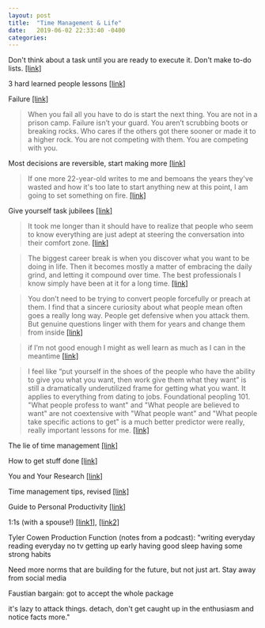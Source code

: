 ```yaml
---
layout: post
title:  "Time Management & Life"
date:   2019-06-02 22:33:40 -0400
categories:
---
```


Don't think about a task until you are ready to execute it. Don't make to-do lists. [[link]](https://dcgross.com/improvising-for-productivity/)

3 hard learned people lessons [[link]](https://alearningaday.blog/2020/01/11/3-hard-learned-people-lessons/)

Failure [[link]](https://itsonlychemo.wordpress.com/2019/05/02/failure/)
> When you fail all you have to do is start the next thing. You are not in a prison camp. Failure isn’t your guard. You aren’t scrubbing boots or breaking rocks.
Who cares if the others got there sooner or made it to a higher rock. You are not competing with them. You are competing with you.

Most decisions are reversible, start making more [[link]](https://cynthiabellmcgillis.com/2019/05/16/some-thoughts-on-working-more-effectively/?ck_subscriber_id=334907275)

>If one more 22-year-old writes to me and bemoans the years they've wasted and how it's too late to start anything new at this point, I am going to set something on fire. [[link]](https://twitter.com/hhavrilesky/status/1201928197626982400)

Give yourself task jubilees [[link]](https://twitter.com/Malcolm_Ocean/status/1212540697682829312)

>It took me longer than it should have to realize that people who seem to know everything are just adept at steering the conversation into their comfort zone. [[link]](https://twitter.com/_brohrer_/status/1226882781508243456)

>The biggest career break is when you discover what you want to be doing in life.  Then it becomes mostly a matter of embracing the daily grind, and letting it compound over time.   The best professionals I know simply have been at it for a long time. [[link]](https://twitter.com/mattturck/status/1201275263528640512)

>You don’t need to be trying to convert people forcefully or preach at them. I find that a sincere curiosity about what people mean often goes a really long way. People get defensive when you attack them. But genuine questions linger with them for years and change them from inside [[link]](https://twitter.com/visakanv/status/1011457604692815872)

>if I’m not good enough I might as well learn as much as I can in the meantime
[[link]](https://twitter.com/SusannaLHarris/status/1235278870783422465)


>I feel like “put yourself in the shoes of the people who have the ability to give you what you want, then work give them what they want” is still a dramatically underutilized frame for getting what you want. It applies to everything from dating to jobs. Foundational peopling 101. "What people profess to want" and "What people are believed to want" are not coextensive with "What people want" and "What people take specific actions to get" is a much better predictor were really, really important lessons for me. [[link]](https://twitter.com/visakanv/status/1198840906796785664)

The lie of time management [[link]](https://medium.com/@rwuebker/one-sixty-eight-558a4a25690e)

How to get stuff done [[link]](https://marginalrevolution.com/marginalrevolution/2012/04/how-to-get-stuff-done.html)

You and Your Research [[link]](http://www.cs.virginia.edu/~robins/YouAndYourResearch.html)

Time management tips, revised [[link]](https://marginalrevolution.com/marginalrevolution/2014/09/do-i-wish-to-revise-my-time-management-tips.html)

Guide to Personal Productivity [[link]](https://pmarchive.com/guide_to_personal_productivity.html)

1:1s (with a spouse!) [[link1]](https://twitter.com/benskuhn/status/1129821723312971777), [[link2]](https://guzey.com/personal/how-to-use-your-wife/?utm_campaign=Best%20of%20Twitter&utm_medium=email&utm_source=Revue%20newsletter)


Tyler Cowen Production Function (notes from a podcast):
"writing everyday
reading everyday
no tv
getting up early
having good sleep
having some strong habits

Need more norms that are building for the future, but not just art. Stay away from social media

Faustian bargain: got to accept the whole package

it's lazy to attack things. detach, don't get caught up in the enthusiasm and notice facts more."
